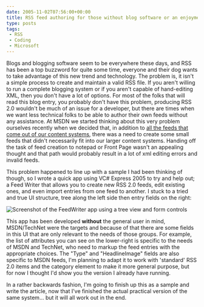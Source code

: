 ```yaml
---
date: 2005-11-02T07:56:00+00:00
title: RSS feed authoring for those without blog software or an enjoyment of typing angle brackets
type: posts
tags:
 - RSS
 - Coding
 - Microsoft
---
```

Blogs and blogging software seem to be everywhere these days, and RSS has been a top buzzword for quite some time, everyone and their dog wants to take advantage of this new trend and technology. The problem is, it isn't a simple process to create and maintain a valid RSS file. If you aren't willing to run a complete blogging system or if you aren't capable of hand-editing XML, then you don't have a lot of options. For most of the folks that will read this blog entry, you probably don't have this problem, producing RSS 2.0 wouldn't be much of an issue for a developer, but there are times when we want less technical folks to be able to author their own feeds without any assistance. At MSDN we started thinking about this very problem ourselves recently when we decided that, in addition to [all the feeds that come out of our content systems](https://msdn.microsoft.com/aboutmsdn/rss), there was a need to create some small feeds that didn't necessarily fit into our larger content systems. Handing off the task of feed creation to notepad or Front Page wasn't an appealing thought and that path would probably result in a lot of xml editing errors and invalid feeds.

This problem happened to line up with a sample I had been thinking of though, so I wrote a quick app using VC# Express 2005 to try and help out; a Feed Writer that allows you to create new RSS 2.0 feeds, edit existing ones, and even import entries from one feed to another. I stuck to a tried and true UI structure, tree along the left side then entry fields on the right:

![Screenshot of the FeedWriter app using a tree view and form controls](/images/rssapp.png)

This app has been developed **without** the general user in mind, MSDN/TechNet were the targets and because of that there are some fields in this UI that are only relevant to the needs of those groups. For example, the list of attributes you can see on the lower-right is specific to the needs of MSDN and TechNet, who need to markup the feed entries with the appropriate choices. The "Type" and "HeadlineImage" fields are also specific to MSDN feeds, I'm planning to adapt it to work with 'standard' RSS 2.0 items and the category element to make it more general purpose, but for now I thought I'd show you the version I already have running.

In a rather backwards fashion, I'm going to finish up this as a sample and write the article, now that I've finished the actual practical version of the same system... but it will all work out in the end.
